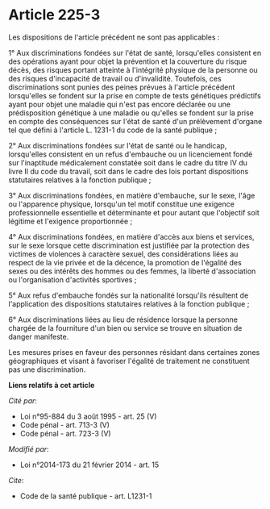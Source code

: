 # Article 225-3

Les dispositions de l'article précédent ne sont pas applicables : 

1° Aux discriminations fondées sur l'état de santé, lorsqu'elles consistent en des opérations ayant pour objet la prévention
et la couverture du risque décès, des risques portant atteinte à l'intégrité physique de la personne ou des risques
d'incapacité de travail ou d'invalidité. Toutefois, ces discriminations sont punies des peines prévues à l'article précédent
lorsqu'elles se fondent sur la prise en compte de tests génétiques prédictifs ayant pour objet une maladie qui n'est pas
encore déclarée ou une prédisposition génétique à une maladie ou qu'elles se fondent sur la prise en compte des conséquences
sur l'état de santé d'un prélèvement d'organe tel que défini à l'article L. 1231-1 du code de la santé publique ; 

2° Aux discriminations fondées sur l'état de santé ou le handicap, lorsqu'elles consistent en un refus d'embauche ou un
licenciement fondé sur l'inaptitude médicalement constatée soit dans le cadre du titre IV du livre II du code du travail,
soit dans le cadre des lois portant dispositions statutaires relatives à la fonction publique ; 

3° Aux discriminations fondées, en matière d'embauche, sur le sexe, l'âge ou l'apparence physique, lorsqu'un tel motif
constitue une exigence professionnelle essentielle et déterminante et pour autant que l'objectif soit légitime et l'exigence
proportionnée ; 

4° Aux discriminations fondées, en matière d'accès aux biens et services, sur le sexe lorsque cette discrimination est
justifiée par la protection des victimes de violences à caractère sexuel, des considérations liées au respect de la vie
privée et de la décence, la promotion de l'égalité des sexes ou des intérêts des hommes ou des femmes, la liberté
d'association ou l'organisation d'activités sportives ; 

5° Aux refus d'embauche fondés sur la nationalité lorsqu'ils résultent de l'application des dispositions statutaires
relatives à la fonction publique ;

6° Aux discriminations liées au lieu de résidence lorsque la personne chargée de la fourniture d'un bien ou service se trouve
en situation de danger manifeste.

Les mesures prises en faveur des personnes résidant dans certaines zones géographiques et visant à favoriser l'égalité de
traitement ne constituent pas une discrimination.

**Liens relatifs à cet article**

_Cité par_:

  - Loi n°95-884 du 3 août 1995 - art. 25 (V)
  - Code pénal - art. 713-3 (V)
  - Code pénal - art. 723-3 (V)

_Modifié par_:

  - Loi n°2014-173 du 21 février 2014 - art. 15

_Cite_:

  - Code de la santé publique - art. L1231-1
